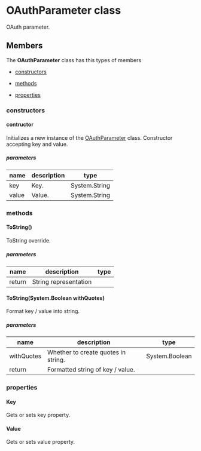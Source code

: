 
# OAuthParameter class

OAuth parameter.

## Members

The **OAuthParameter** class has this types of members

* [constructors](#constructors)

* [methods](#methods)

* [properties](#properties)

### constructors

#### contructor

Initializes a new instance of the [OAuthParameter](Microsoft_Toolkit_Uwp_Services_OAuth_OAuthParameter.md) class.            Constructor accepting key and value.

##### parameters



| name | description | type |
| --- | --- | --- |
| key | Key. | System.String |
| value | Value. | System.String |

### methods

#### ToString()

ToString override.

##### parameters



| name | description | type |
| --- | --- | --- |
| return |String representation |

#### ToString(System.Boolean withQuotes)

Format key / value into string.

##### parameters



| name | description | type |
| --- | --- | --- |
| withQuotes | Whether to create quotes in string. | System.Boolean |
| return |Formatted string of key / value. |

### properties

#### Key

Gets or sets key property.

#### Value

Gets or sets value property.
